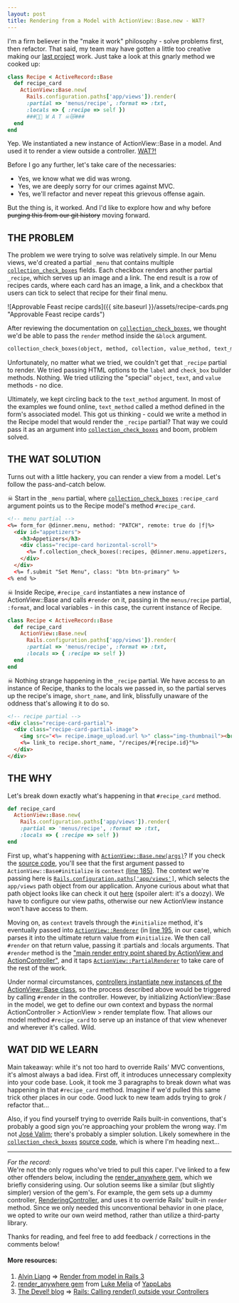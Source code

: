 ```yaml
---
layout: post
title: Rendering from a Model with ActionView::Base.new - WAT?
---
```


I'm a firm believer in the "make it work" philosophy - solve problems first, then refactor. That said, my team may have gotten a little too creative making our [last project](http://www.approvablefeast.com/) work. Just take a look at this gnarly method we cooked up:

```ruby
class Recipe < ActiveRecord::Base
  def recipe_card
    ActionView::Base.new(
      Rails.configuration.paths['app/views']).render(
      :partial => 'menus/recipe', :format => :txt,
      :locals => { :recipe => self })
      ###🙊🚷 W A T ☠😿###
  end
end
```

Yep. We instantiated a new instance of ActionView::Base in a model. And used it to render a view outside a controller. [WAT?!](https://www.destroyallsoftware.com/talks/wat)

Before I go any further, let's take care of the necessaries:  
- Yes, we know what we did was wrong.  
- Yes, we are deeply sorry for our crimes against MVC.  
- Yes, we'll refactor and never repeat this grievous offense again.  

But the thing is, it worked. And I'd like to explore how and why before ~~purging this from our git history~~ moving forward.

## THE PROBLEM

The problem we were trying to solve was relatively simple. In our Menu views, we'd created a partial `_menu` that contains multiple [`collection_check_boxes`](http://api.rubyonrails.org/classes/ActionView/Helpers/FormOptionsHelper.html#method-i-collection_check_boxes) fields. Each checkbox renders another partial `_recipe`, which serves up an image and a link. The end result is a row of recipes cards, where each card has an image, a link, and a checkbox that users can tick to select that recipe for their final menu.

![Approvable Feast recipe cards]({{ site.baseurl }}/assets/recipe-cards.png "Approvable Feast recipe cards")

After reviewing the documentation on [`collection_check_boxes`](http://api.rubyonrails.org/classes/ActionView/Helpers/FormOptionsHelper.html#method-i-collection_check_boxes), we thought we'd be able to pass the `render` method inside the `&block` argument.

```ruby
collection_check_boxes(object, method, collection, value_method, text_method, options = {}, html_options = {}, &block)
```

Unfortunately, no matter what we tried, we couldn't get that `_recipe` partial to render. We tried passing HTML options to the `label` and `check_box` builder methods. Nothing. We tried utilizing the "special" `object`, `text`, and `value` methods - no dice. 

Ultimately, we kept circling back to the `text_method` argument. In most of the examples we found online, `text_method` called a method defined in the form's associated model. This got us thinking - could we write a method in the Recipe model that would render the `_recipe` partial? That way we could pass it as an argument into [`collection_check_boxes`](http://api.rubyonrails.org/classes/ActionView/Helpers/FormOptionsHelper.html#method-i-collection_check_boxes) and boom, problem solved.

## THE WAT SOLUTION

Turns out with a little hackery, you can render a view from a model. Let's follow the pass-and-catch below. 

☠ Start in the `_menu` partial, where [`collection_check_boxes`](http://api.rubyonrails.org/classes/ActionView/Helpers/FormOptionsHelper.html#method-i-collection_check_boxes) `:recipe_card` argument points us to the Recipe model's method `#recipe_card`.

```html
<!-- menu partial -->
<%= form_for @dinner.menu, method: "PATCH", remote: true do |f|%>
  <div id="appetizers">
    <h3>Appetizers</h3>
    <div class="recipe-card horizontal-scroll">
      <%= f.collection_check_boxes(:recipes, @dinner.menu.appetizers, :id, :recipe_card) %>
    </div>
  </div>
  <%= f.submit "Set Menu", class: "btn btn-primary" %>
<% end %>
```

☠ Inside Recipe, `#recipe_card` instantiates a new instance of ActionView::Base and calls `#render` on it, passing in the `menus/recipe` partial, `:format`, and local variables - in this case, the current instance of Recipe.

```ruby
class Recipe < ActiveRecord::Base
  def recipe_card
    ActionView::Base.new(
      Rails.configuration.paths['app/views']).render(
      :partial => 'menus/recipe', :format => :txt,
      :locals => { :recipe => self })
  end
end
```

☠ Nothing strange happening in the `_recipe` partial. We have access to an instance of Recipe, thanks to the locals we passed in, so the partial serves up the recipe's image, `short_name`, and link, blissfully unaware of the oddness that's allowing it to do so.

```html
<!-- recipe partial -->
<div class="recipe-card-partial">
  <div class="recipe-card-partial-image">
    <img src="<%= recipe.image_upload.url %>" class="img-thumbnail"><br>
    <%= link_to recipe.short_name, "/recipes/#{recipe.id}"%>
  </div>
</div>
```

## THE WHY

Let's break down exactly what's happening in that `#recipe_card` method. 

```ruby
def recipe_card
  ActionView::Base.new(
    Rails.configuration.paths['app/views']).render(
    :partial => 'menus/recipe', :format => :txt,
    :locals => { :recipe => self })
end
```

First up, what's happening with [`ActionView::Base.new(args)`](https://github.com/rails/rails/blob/700ec897f97c60016ad748236bf3a49ef15a20de/actionview/lib/action_view/base.rb)? If you check the [source code](https://github.com/rails/rails/blob/700ec897f97c60016ad748236bf3a49ef15a20de/actionview/lib/action_view/base.rb), you'll see that the first argument passed to `ActionView::Base#initialize` is `context` [(line 185)](https://github.com/rails/rails/blob/700ec897f97c60016ad748236bf3a49ef15a20de/actionview/lib/action_view/base.rb#L185). The context we're passing here is [`Rails.configuration.paths['app/views']`](https://github.com/rails/rails/blob/f295c2fb364e2b6b5d73073c2a3287bbbe7c81fa/railties/lib/rails/application/configuration.rb#L79), which selects the `app/views` path object from our application. Anyone curious about what that path object looks like can check it out [here](https://gist.githubusercontent.com/ktravers/295bebf2ed87c89aa54a/raw/2dc2c5ba854541f8e2da765bd2ac951850289288/rails-config-paths-app-views) (spoiler alert: it's a doozy). We have to configure our view paths, otherwise our new ActionView instance won't have access to them.

Moving on, as `context` travels through the `#initialize` method, it's eventually passed into [`ActionView::Renderer`](http://api.rubyonrails.org/classes/ActionView/Renderer.html) (in [line 195](https://github.com/rails/rails/blob/700ec897f97c60016ad748236bf3a49ef15a20de/actionview/lib/action_view/base.rb#L195), in our case), which parses it into the ultimate return value from `#initialize`. We then call `#render` on that return value, passing it :partials and :locals arguments. That `#render` method is the ["main render entry point shared by ActionView and ActionController"](http://api.rubyonrails.org/classes/ActionView/Renderer.html#method-i-render), and it taps [`ActionView::PartialRenderer`](http://api.rubyonrails.org/classes/ActionView/PartialRenderer.html) to take care of the rest of the work.

Under normal circumstances, [controllers instantiate new instances of the ActionView::Base class](http://api.rubyonrails.org/classes/ActionController/Base.html#class-ActionController::Base-label-Renders), so the process described above would be triggered by calling `#render` in the controller. However, by initializing ActionView::Base in the model, we get to define our own context and bypass the normal ActionController > ActionView > render template flow. That allows our model method `#recipe_card` to serve up an instance of that view whenever and wherever it's called. Wild.

## WAT DID WE LEARN

Main takeaway: while it's not too hard to override Rails' MVC conventions, it's almost always a bad idea. First off, it introduces unnecessary complexity into your code base. Look, it took me 3 paragraphs to break down what was happening in that `#recipe_card` method. Imagine if we'd pulled this same trick other places in our code. Good luck to new team adds trying to grok / refactor that...

Also, if you find yourself trying to override Rails built-in conventions, that's probably a good sign you're approaching your problem the wrong way. I'm not [José Valim](https://github.com/josevalim); there's probably a simpler solution. Likely somewhere in the [`collection_check_boxes`](http://api.rubyonrails.org/classes/ActionView/Helpers/FormOptionsHelper.html#method-i-collection_check_boxes) [source code](https://github.com/rails/rails/blob/71c7fd101324046995d8f7e51e78475c0e37ec1a/actionview/lib/action_view/helpers/form_options_helper.rb#L710), which is where I'm heading next...

---

_For the record:_  
We're not the only rogues who've tried to pull this caper. I've linked to a few other offenders below, including the [render_anywhere gem](https://github.com/yappbox/render_anywhere), which we briefly considering using. Our solution seems like a similar (but slightly simpler) version of the gem's. For example, the gem sets up a dummy controller, [RenderingController](https://github.com/yappbox/render_anywhere/blob/a1b6d6e1a61e07e5e956ea645f5df49c3fb28a1c/lib/render_anywhere/rendering_controller.rb), and uses it to override Rails' built-in `render` method. Since we only needed this unconventional behavior in one place, we opted to write our own weird method, rather than utilize a third-party library.

Thanks for reading, and feel free to add feedback / corrections in the comments below!

#### More resources:
1. [Alvin Liang](https://github.com/aliang) => [Render from model in Rails 3](https://gist.github.com/aliang/1022384)  
2. [render_anywhere gem](https://github.com/yappbox/render_anywhere) from [Luke Melia](https://github.com/lukemelia) of [YappLabs](https://www.yapp.us/)  
3. [The Devel! blog](http://blog.choonkeat.com/) => [Rails: Calling render() outside your Controllers](http://blog.choonkeat.com/weblog/2006/08/rails-calling-r.html)

